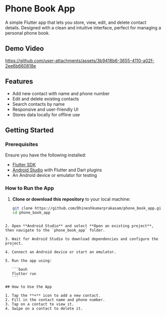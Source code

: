 # Phone Book App

A simple Flutter app that lets you store, view, edit, and delete contact details. Designed with a clean and intuitive interface, perfect for managing a personal phone book.

## Demo Video
https://github.com/user-attachments/assets/3b9418b6-3655-4110-a02f-2ee6b660818e


## Features

* Add new contact with name and phone number
* Edit and delete existing contacts
* Search contacts by name
* Responsive and user-friendly UI
* Stores data locally for offline use

## Getting Started

### Prerequisites

Ensure you have the following installed:

* [Flutter SDK](https://flutter.dev/docs/get-started/install)
* [Android Studio](https://developer.android.com/studio) with Flutter and Dart plugins
* An Android device or emulator for testing

### How to Run the App

1. **Clone or download this repository** to your local machine:

   ```bash
   git clone https://github.com/Dhineshkumarprakasam/phone_book_app.git
   cd phone_book_app
````

2. Open **Android Studio** and select **Open an existing project**, then navigate to the `phone_book_app` folder.

3. Wait for Android Studio to download dependencies and configure the project.

4. Connect an Android device or start an emulator.

5. Run the app using:

   ```bash
   flutter run
   ```

## How to Use the App

1. Tap the **+** icon to add a new contact.
2. Fill in the contact name and phone number.
3. Tap on a contact to view it.
4. Swipe on a contact to delete it.
